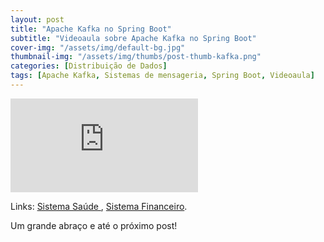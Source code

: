 ```yaml
---
layout: post
title: "Apache Kafka no Spring Boot"
subtitle: "Videoaula sobre Apache Kafka no Spring Boot"
cover-img: "/assets/img/default-bg.jpg"
thumbnail-img: "/assets/img/thumbs/post-thumb-kafka.png"
categories: [Distribuição de Dados]
tags: [Apache Kafka, Sistemas de mensageria, Spring Boot, Videoaula]
---
```


<div class="video-container">
    <iframe src="https://www.youtube-nocookie.com/embed/tkj0Qpm4OgI" title="Videoaula sobre Apache Kafka no Spring Boot" frameborder="0" allow="accelerometer; autoplay; encrypted-media; gyroscope; picture-in-picture" allowfullscreen></iframe>
</div>

Links:
<a href="https://github.com/danielwisky/sistema-saude" target="\_blank">Sistema Saúde
</a>,
<a href="https://github.com/danielwisky/sistema-financeiro" target="\_blank">Sistema Financeiro</a>.

Um grande abraço e até o próximo post!
